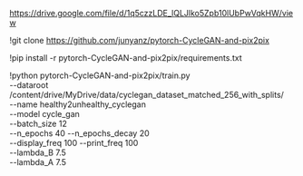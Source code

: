 https://drive.google.com/file/d/1q5czzLDE_lQLJlko5Zpb10lUbPwVqkHW/view

!git clone https://github.com/junyanz/pytorch-CycleGAN-and-pix2pix

!pip install -r pytorch-CycleGAN-and-pix2pix/requirements.txt

!python pytorch-CycleGAN-and-pix2pix/train.py \
    --dataroot /content/drive/MyDrive/data/cyclegan_dataset_matched_256_with_splits/ \
    --name healthy2unhealthy_cyclegan \
    --model cycle_gan \
    --batch_size 12 \
    --n_epochs 40 --n_epochs_decay 20 \
    --display_freq 100 --print_freq 100 \
    --lambda_B 7.5 \
    --lambda_A 7.5